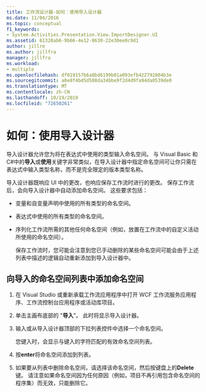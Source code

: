 ```yaml
---
title: 工作流设计器-如何：使用导入设计器
ms.date: 11/04/2016
ms.topic: conceptual
f1_keywords:
- System.Activities.Presentation.View.ImportDesigner.UI
ms.assetid: 61328ab6-9b66-4e12-8630-22e30ee8c9d1
author: jillre
ms.author: jillfra
manager: jillfra
ms.workload:
- multiple
ms.openlocfilehash: df019157b6a8bd6199b01a093efb422792804b3e
ms.sourcegitcommit: a8e8f4bd5d508da34bbe9f2d4d9fa94da0539de0
ms.translationtype: MT
ms.contentlocale: zh-CN
ms.lasthandoff: 10/19/2019
ms.locfileid: "72650261"
---
```

# <a name="how-to-use-the-imports-designer"></a>如何：使用导入设计器

导入设计器允许您为将在表达式中使用的类型输入命名空间。 与 Visual Basic 和C#中的**导入**或**使用**关键字非常类似，在导入设计器中指定命名空间可让你只需在表达式中输入类型名称，而不是完全限定的版本类型名称。

导入设计器既响应 UI 中的更改，也响应保存工作流时进行的更改。 保存工作流后，会向导入设计器中自动添加命名空间。 这些要求包括：

- 变量和自变量声明中使用的所有类型的命名空间。

- 表达式中使用的所有类型的命名空间。

- 序列化工作流所需的其他任何命名空间（例如，放置在工作流中的自定义活动所使用的命名空间）。

  保存工作流时，您可能会注意到您已手动删除的某些命名空间可能会由于上述列表中描述的逻辑自动重新添加到导入设计器中。

## <a name="to-add-a-namespace-to-the-list-of-imported-namespaces"></a>向导入的命名空间列表中添加命名空间

1. 在 Visual Studio 或重新承载工作流应用程序中打开 WCF 工作流服务应用程序、工作流控制台应用程序或活动库项目。

2. 单击主画布底部的 "**导入**"。 此时将显示导入设计器。

3. 输入或从导入设计器顶部的下拉列表控件中选择一个命名空间。

     您键入时，会显示与键入的字符匹配的有效命名空间列表。

4. 按**enter**将命名空间添加到列表。

5. 如果要从列表中删除命名空间，请选择该命名空间，然后按键盘上的**Delete**键。 请注意如果命名空间因为任何原因（例如，项目不再引用包含命名空间的程序集）而无效，只能删除它。